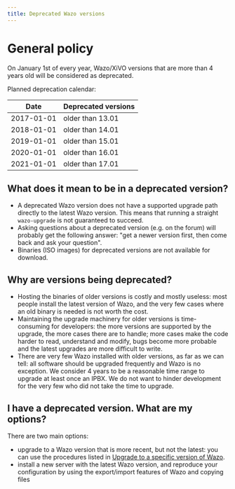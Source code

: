 ```yaml
---
title: Deprecated Wazo versions
---
```


# General policy

On January 1st of every year, Wazo/XiVO versions that are more than 4 years old will be considered
as deprecated.

Planned deprecation calendar:

| Date         | Deprecated versions |
| ------------ | ------------------- |
| 2017\-01\-01 | older than 13\.01   |
| 2018\-01\-01 | older than 14\.01   |
| 2019\-01\-01 | older than 15\.01   |
| 2020\-01\-01 | older than 16\.01   |
| 2021\-01\-01 | older than 17\.01   |

## What does it mean to be in a deprecated version?

- A deprecated Wazo version does not have a supported upgrade path directly to the latest Wazo
  version. This means that running a straight `wazo-upgrade` is not guaranteed to succeed.
- Asking questions about a deprecated version (e.g. on the forum) will probably get the following
  answer: \"get a newer version first, then come back and ask your question\".
- Binaries (ISO images) for deprecated versions are not available for download.

## Why are versions being deprecated?

- Hosting the binaries of older versions is costly and mostly useless: most people install the
  latest version of Wazo, and the very few cases where an old binary is needed is not worth the
  cost.
- Maintaining the upgrade machinery for older versions is time-consuming for developers: the more
  versions are supported by the upgrade, the more cases there are to handle; more cases make the
  code harder to read, understand and modify, bugs become more probable and the latest upgrades are
  more difficult to write.
- There are very few Wazo installed with older versions, as far as we can tell: all software should
  be upgraded frequently and Wazo is no exception. We consider 4 years to be a reasonable time range
  to upgrade at least once an IPBX. We do not want to hinder development for the very few who did
  not take the time to upgrade.

## I have a deprecated version. What are my options?

There are two main options:

- upgrade to a Wazo version that is more recent, but not the latest: you can use the procedures
  listed in [Upgrade to a specific version of Wazo](/uc-doc/upgrade/upgrade_specific_version).
- install a new server with the latest Wazo version, and reproduce your configuration by using the
  export/import features of Wazo and copying files
